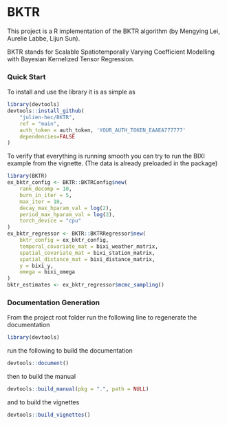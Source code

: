 # BKTR
This project is a R implementation of the BKTR algorithm (by Mengying Lei, Aurelie Labbe, Lijun Sun).

BKTR stands for Scalable Spatiotemporally Varying Coefficient Modelling with Bayesian Kernelized Tensor Regression.

### Quick Start
To install and use the library it is as simple as
```r
library(devtools)
devtools::install_github(
    "julien-hec/BKTR",
    ref = "main",
    auth_token = auth_token, 'YOUR_AUTH_TOKEN_EAAEA777777'
    dependencies=FALSE
)
```
To verify that everything is running smooth you can try to run the BIXI example from the vignette. (The data is already preloaded in the package)
```r
library(BKTR)
ex_bktr_config <- BKTR::BKTRConfig$new(
    rank_decomp = 10,
    burn_in_iter = 5,
    max_iter = 10,
    decay_max_hparam_val = log(2),
    period_max_hparam_val = log(2),
    torch_device = "cpu"
)
ex_bktr_regressor <- BKTR::BKTRRegressor$new(
    bktr_config = ex_bktr_config,
    temporal_covariate_mat = bixi_weather_matrix,
    spatial_covariate_mat = bixi_station_matrix,
    spatial_distance_mat = bixi_distance_matrix,
    y = bixi_y,
    omega = bixi_omega
)
bktr_estimates <- ex_bktr_regressor$mcmc_sampling()
```

### Documentation Generation
From the project root folder run the following line to regenerate the documentation
```r
library(devtools)
```
run the following to build the documentation
```r
devtools::document()
```
then to build the manual
```r
devtools::build_manual(pkg = ".", path = NULL)
```
and to build the vignettes
```r
devtools::build_vignettes()
```
